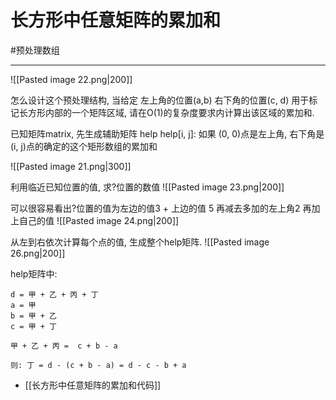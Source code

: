 # 长方形中任意矩阵的累加和

#预处理数组 

---
![[Pasted image 22.png|200]]

怎么设计这个预处理结构, 当给定
左上角的位置(a,b)
右下角的位置(c, d)
用于标记长方形内部的一个矩阵区域, 请在O(1)的复杂度要求内计算出该区域的累加和.


已知矩阵matrix, 先生成辅助矩阵 help
 help[i, j]: 如果 (0, 0)点是左上角, 右下角是(i, j)点的确定的这个矩形数组的累加和
 
 ![[Pasted image 21.png|300]]
 
 利用临近已知位置的值, 求?位置的数值
 ![[Pasted image 23.png|200]]
 
 可以很容易看出?位置的值为左边的值3 + 上边的值 5 再减去多加的左上角2 再加上自己的值
 ![[Pasted image 24.png|200]]
 
 从左到右依次计算每个点的值, 生成整个help矩阵.
![[Pasted image 26.png|200]]
 
 help矩阵中:
 ```text
 d = 甲 + 乙 + 丙 + 丁
 a = 甲
 b = 甲 + 乙
 c = 甲 + 丁
 
 甲 + 乙 + 丙 =  c + b - a
 
 则: 丁 = d - (c + b - a) = d - c - b + a
 ```
 
 - [[长方形中任意矩阵的累加和代码]]